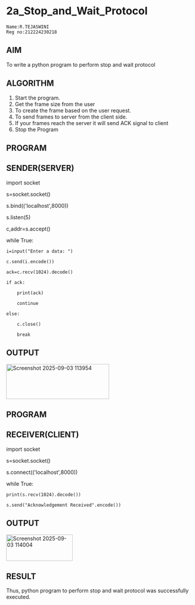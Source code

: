 # 2a_Stop_and_Wait_Protocol
```
Name:R.TEJASWINI
Reg no:212224230218
```
## AIM 
To write a python program to perform stop and wait protocol
## ALGORITHM
1. Start the program.
2. Get the frame size from the user
3. To create the frame based on the user request.
4. To send frames to server from the client side.
5. If your frames reach the server it will send ACK signal to client
6. Stop the Program
## PROGRAM
## SENDER(SERVER)

import socket

s=socket.socket()

s.bind(('localhost',8000))

s.listen(5)

c,addr=s.accept()

while True:

    i=input("Enter a data: ")
    
    c.send(i.encode())
    
    ack=c.recv(1024).decode()
    
    if ack:
    
        print(ack)
        
        continue
        
    else:
    
        c.close()
        
        break

## OUTPUT
<img width="276" height="94" alt="Screenshot 2025-09-03 113954" src="https://github.com/user-attachments/assets/32a90260-1c45-4a9d-b80f-e93e5fabe608" />

## PROGRAM
## RECEIVER(CLIENT)

import socket

s=socket.socket()

s.connect(('localhost',8000))

while True:

    print(s.recv(1024).decode())
    
    s.send("Acknowledgement Received".encode())
    
## OUTPUT
<img width="178" height="71" alt="Screenshot 2025-09-03 114004" src="https://github.com/user-attachments/assets/da6414a9-582e-471c-b495-6e45582f80cb" />

## RESULT
Thus, python program to perform stop and wait protocol was successfully executed.
